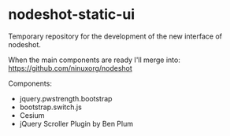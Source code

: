 nodeshot-static-ui
==================

Temporary repository for the development of the new interface of nodeshot.

When the main components are ready I'll merge into: https://github.com/ninuxorg/nodeshot

Components:
* jquery.pwstrength.bootstrap
* bootstrap.switch.js
* Cesium
* jQuery Scroller Plugin by Ben Plum
